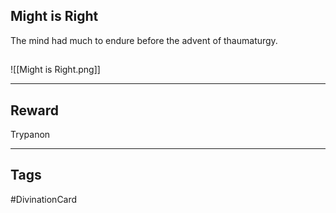 ## Might is Right
The mind had much to endure before the advent of thaumaturgy.
## 
![[Might is Right.png]]

---
## Reward
Trypanon

---
## Tags
#DivinationCard